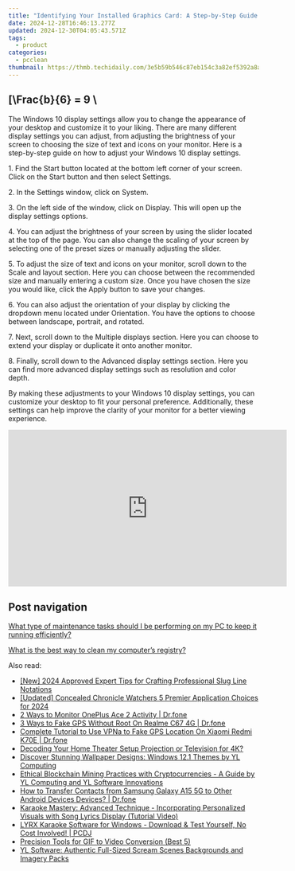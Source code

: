 ```yaml
---
title: "Identifying Your Installed Graphics Card: A Step-by-Step Guide - Tech Insights with YL"
date: 2024-12-28T16:46:13.277Z
updated: 2024-12-30T04:05:43.571Z
tags:
  - product
categories:
  - pcclean
thumbnail: https://thmb.techidaily.com/3e5b59b546c87eb154c3a82ef5392a8a6adfe519807354c471f9b63bcc3d5b0f.jpg
---
```


## \[\Frac{b}{6} = 9 \

The Windows 10 display settings allow you to change the appearance of your desktop and customize it to your liking. There are many different display settings you can adjust, from adjusting the brightness of your screen to choosing the size of text and icons on your monitor. Here is a step-by-step guide on how to adjust your Windows 10 display settings. 

1\. Find the Start button located at the bottom left corner of your screen. Click on the Start button and then select Settings.

2\. In the Settings window, click on System.

3\. On the left side of the window, click on Display. This will open up the display settings options. 

4\. You can adjust the brightness of your screen by using the slider located at the top of the page. You can also change the scaling of your screen by selecting one of the preset sizes or manually adjusting the slider.

5\. To adjust the size of text and icons on your monitor, scroll down to the Scale and layout section. Here you can choose between the recommended size and manually entering a custom size. Once you have chosen the size you would like, click the Apply button to save your changes.

6\. You can also adjust the orientation of your display by clicking the dropdown menu located under Orientation. You have the options to choose between landscape, portrait, and rotated.

7\. Next, scroll down to the Multiple displays section. Here you can choose to extend your display or duplicate it onto another monitor.

8\. Finally, scroll down to the Advanced display settings section. Here you can find more advanced display settings such as resolution and color depth. 

By making these adjustments to your Windows 10 display settings, you can customize your desktop to fit your personal preference. Additionally, these settings can help improve the clarity of your monitor for a better viewing experience.

<!-- affiliate ads begin -->
<iframe width="560" height="315" src="https://www.youtube.com/embed/sn2STvYRVb8?si=Z-XhJJ1Mc-Em5Kqy" title="YouTube video player" frameborder="0" allow="accelerometer; autoplay; clipboard-write; encrypted-media; gyroscope; picture-in-picture; web-share" referrerpolicy="strict-origin-when-cross-origin" allowfullscreen></iframe>
<!-- affiliate ads end -->

## Post navigation

[What type of maintenance tasks should I be performing on my PC to keep it running efficiently?](https://tools.techidaily.com/pcclean/products/)

[What is the best way to clean my computer’s registry?](https://tools.techidaily.com/pcclean/products/)

<ins class="adsbygoogle"
     style="display:block"
     data-ad-format="autorelaxed"
     data-ad-client="ca-pub-7571918770474297"
     data-ad-slot="1223367746"></ins>

<ins class="adsbygoogle"
     style="display:block"
     data-ad-client="ca-pub-7571918770474297"
     data-ad-slot="8358498916"
     data-ad-format="auto"
     data-full-width-responsive="true"></ins>

<span class="atpl-alsoreadstyle">Also read:</span>
<div><ul>
<li><a href="https://article-files.techidaily.com/new-2024-approved-expert-tips-for-crafting-professional-slug-line-notations/"><u>[New] 2024 Approved Expert Tips for Crafting Professional Slug Line Notations</u></a></li>
<li><a href="https://instagram-clips.techidaily.com/updated-concealed-chronicle-watchers-5-premier-application-choices-for-2024/"><u>[Updated] Concealed Chronicle Watchers 5 Premier Application Choices for 2024</u></a></li>
<li><a href="https://android-location-track.techidaily.com/2-ways-to-monitor-oneplus-ace-2-activity-drfone-by-drfone-virtual-android/"><u>2 Ways to Monitor OnePlus Ace 2 Activity | Dr.fone</u></a></li>
<li><a href="https://location-fake.techidaily.com/3-ways-to-fake-gps-without-root-on-realme-c67-4g-drfone-by-drfone-virtual-android/"><u>3 Ways to Fake GPS Without Root On Realme C67 4G | Dr.fone</u></a></li>
<li><a href="https://fake-location.techidaily.com/complete-tutorial-to-use-vpna-to-fake-gps-location-on-xiaomi-redmi-k70e-drfone-by-drfone-virtual-android/"><u>Complete Tutorial to Use VPNa to Fake GPS Location On Xiaomi Redmi K70E | Dr.fone</u></a></li>
<li><a href="https://fox-hovers.techidaily.com/decoding-your-home-theater-setup-projection-or-television-for-4k/"><u>Decoding Your Home Theater Setup Projection or Television for 4K?</u></a></li>
<li><a href="https://discover-amazing.techidaily.com/discover-stunning-wallpaper-designs-windows-121-themes-by-yl-computing/"><u>Discover Stunning Wallpaper Designs: Windows 12.1 Themes by YL Computing</u></a></li>
<li><a href="https://discover-amazing.techidaily.com/ethical-blockchain-mining-practices-with-cryptocurrencies-a-guide-by-yl-computing-and-yl-software-innovations/"><u>Ethical Blockchain Mining Practices with Cryptocurrencies - A Guide by YL Computing and YL Software Innovations</u></a></li>
<li><a href="https://blog-min.techidaily.com/how-to-transfer-contacts-from-samsung-galaxy-a15-5g-to-other-android-devices-devices-drfone-by-drfone-transfer-from-android-transfer-from-android/"><u>How to Transfer Contacts from Samsung Galaxy A15 5G to Other Android Devices Devices? | Dr.fone</u></a></li>
<li><a href="https://discover-amazing.techidaily.com/karaoke-mastery-advanced-technique-incorporating-personalized-visuals-with-song-lyrics-display-tutorial-video/"><u>Karaoke Mastery: Advanced Technique - Incorporating Personalized Visuals with Song Lyrics Display (Tutorial Video)</u></a></li>
<li><a href="https://discover-amazing.techidaily.com/lyrx-karaoke-software-for-windows-download-and-test-yourself-no-cost-involved-pcdj/"><u>LYRX Karaoke Software for Windows - Download & Test Yourself, No Cost Involved! | PCDJ</u></a></li>
<li><a href="https://extra-hints.techidaily.com/precision-tools-for-gif-to-video-conversion-best-5/"><u>Precision Tools for GIF to Video Conversion (Best 5)</u></a></li>
<li><a href="https://discover-amazing.techidaily.com/yl-software-authentic-full-sized-scream-scenes-backgrounds-and-imagery-packs/"><u>YL Software: Authentic Full-Sized Scream Scenes Backgrounds and Imagery Packs</u></a></li>
</ul></div>

